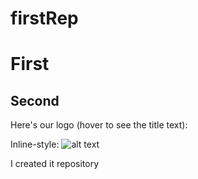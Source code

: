 # firstRep      

# First
## Second

Here's our logo (hover to see the title text):

Inline-style: 
![alt text](https://wallpapercave.com/wp/wp4084930.jpg)

I created it repository


